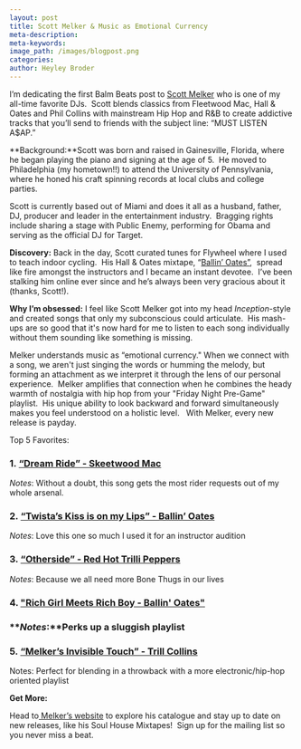 ```yaml
---
layout: post
title: Scott Melker & Music as Emotional Currency
meta-description:
meta-keywords:
image_path: /images/blogpost.png
categories:
author: Heyley Broder
---
```



I’m dedicating the first Balm Beats post to [Scott Melker](http://themelkerproject.com/) who is one of my all-time favorite DJs.&nbsp; Scott blends classics from Fleetwood Mac, Hall & Oates and Phil Collins with mainstream Hip Hop and R&B to create addictive tracks that you’ll send to friends with the subject line: “MUST LISTEN A$AP.”

**Background:**Scott was born and raised in Gainesville, Florida, where he began playing the piano and signing at the age of 5. &nbsp;He moved to Philadelphia (my hometown!!) to attend the University of Pennsylvania, where he honed his craft spinning records at local clubs and college parties.

Scott is currently based out of Miami and does it all as a husband, father, DJ, producer and leader in the entertainment industry.&nbsp; Bragging rights include sharing a stage with Public Enemy, performing for Obama and serving as the official DJ for Target.&nbsp;

**Discovery:** Back in the day, Scott curated tunes for Flywheel where I used to teach indoor cycling. &nbsp;His Hall & Oates mixtape, “[Ballin’ Oates”](https://www.youtube.com/playlist?list=PLPqtADjEoy1smbdk3Y5iOaWLIzP2m0HNF), &nbsp;spread like fire amongst the instructors and I became an instant devotee. &nbsp;I’ve been stalking him online ever since and he’s always been very gracious about it (thanks, Scott!).

**Why I’m obsessed:** I feel like Scott Melker got into my head *Inception*-style and created songs that only my subconscious could articulate.&nbsp; His mash-ups are so good that it's now hard for me to listen to each song individually without them sounding like something is missing. &nbsp; &nbsp;

Melker understands music as “emotional currency." When we connect with a song, we aren't just singing the words or humming the melody, but forming an attachment as we interpret it through the lens of our personal experience.&nbsp; Melker amplifies that connection when he combines the heady warmth of nostalgia with hip hop from your "Friday Night Pre-Game" playlist.&nbsp; His unique ability to look backward and forward simultaneously makes you feel understood on a holistic level. &nbsp; With Melker, every new release is payday.&nbsp;&nbsp;

Top 5 Favorites:

### 1.&nbsp;[“Dream Ride” - Skeetwood Mac](https://soundcloud.com/mashupsfordays/01-dream-ride-ft-fleetwood-mac-ciara-ludacris?in=mashupsfordays/sets/the-melker-project-skeetwood-mac)

*Notes*: Without a doubt, this song gets the most rider requests out of my whole arsenal.

### 2.&nbsp;[“Twista’s Kiss is on my Lips” - Ballin’ Oates](https://www.youtube.com/watch?v=wxdJPo4-sLQ)

*Notes*: Love this one so much I used it for an instructor audition

### 3.&nbsp;[“Otherside” - Red Hot Trilli Peppers](https://www.youtube.com/watch?v=012eWgYrkL4)

*Notes*: Because we all need more Bone Thugs in our lives

### 4. ["Rich Girl Meets Rich Boy - Ballin' Oates"](https://www.youtube.com/watch?v=LGdacWqq4KM)

### ***Notes*:**Perks up a sluggish playlist

### 5.&nbsp;[“Melker’s Invisible Touch” - Trill Collins](https://www.youtube.com/watch?v=NsK1nHX9KD0)

Notes: Perfect for blending in a throwback with a more electronic/hip-hop oriented playlist

**Get More:**

Head to[ Melker’s website](http://themelkerproject.com/)&nbsp;to explore his catalogue and stay up to date on new releases, like his Soul House Mixtapes! &nbsp;Sign up for the mailing list so you never miss a beat.